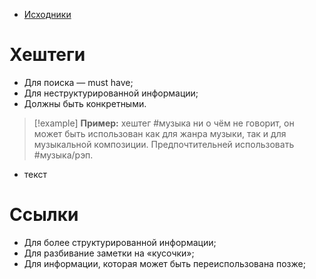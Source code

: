 * [Исходники](https://youtu.be/WqKluXIra70?si=W5GMPiEYMcZLCb-Q&t=1688)
# Хештеги
* Для поиска — must have;
* Для неструктурированной информации;
* Должны быть конкретными.
> [!example]
> **Пример:** хештег #музыка ни о чём не говорит, он может быть использован как для жанра музыки, так и для музыкальной композиции. Предпочтительней использовать #музыка/рэп.
* текст
# Ссылки
* Для более структурированной информации;
* Для разбивание заметки на «кусочки»;
* Для информации, которая может быть переиспользована позже;